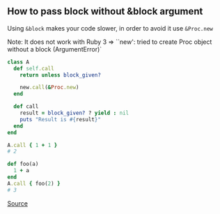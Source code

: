 ## How to pass block without &block argument

Using `&block` makes your code slower, in order to avoid it use `&Proc.new`

Note: It does not work with Ruby 3 => ``new': tried to create Proc object without a block (ArgumentError)`

```ruby
class A
  def self.call
    return unless block_given?

    new.call(&Proc.new)
  end

  def call
    result = block_given? ? yield : nil
    puts "Result is #{result}"
  end
end

A.call { 1 + 1 }
# 2

def foo(a)
  1 + a
end
A.call { foo(2) }
# 3
```

[Source](https://gist.github.com/mudge/786953)

